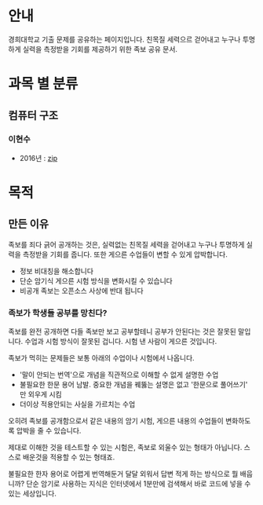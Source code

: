 <!-- TITLE: 경희대학교 족보 아카이브 -->
<!-- SUBTITLE: 경희대학교 족보 공개 프로젝트 안내 페이지 입니다. -->

# 안내
경희대학교 기출 문제를 공유하는 페이지입니다.
친목질 세력으르 걷어내고 누구나 투명하게 실력을 측정받을 기회를 제공하기 위한 족보 공유 문서.


# 과목 별 분류
## 컴퓨터 구조

### 이현수
- 2016년 : [zip](/uploads/exam-archive/2016.zip "2016")


# 목적

## 만든 이유
족보를 죄다 긁어 공개하는 것은, 실력없는 친목질 세력을 걷어내고 누구나 투명하게 실력을 측정받을 기회를 줍니다.
또한 게으른 수업들이 변할 수 있게 압박합니다.

- 정보 비대칭을 해소합니다
- 단순 암기식 게으른 시험 방식을 변화시킬 수 있습니다
- 비공개 족보는 오픈소스 사상에 반대 됩니다

### 족보가 학생들 공부를 망친다?

족보를 완전 공개하면 다들 족보만 보고 공부할테니 공부가 안된다는 것은 잘못된 말입니다.
수업과 시험 방식이 잘못된 겁니다. 시험 낸 사람이 게으른 것입니다.

족보가 먹히는 문제들은 보통 아래의 수업이나 시험에서 나옵니다.

* '말이 안되는 번역'으로 개념을 직관적으로 이해할 수 없게 설명한 수업
* 불필요한 한문 용어 남발. 중요한 개념을 꿰뚫는 설명은 없고 '한문으로 풀어쓰기' 만 외우게 시킴
* 더이상 적용안되는 사실을 가르치는 수업

오히려 족보를 공개함으로서 같은 내용의 암기 시험, 게으른 내용의 수업들이 변화하도록 압박을 줄 수 있습니다.

제대로 이해한 것을 테스트할 수 있는 시험은, 족보로 외울수 있는 형태가 아닙니다.
스스로 배운것을 적용할 수 있는 형태죠.

불필요한 한자 용어로 어렵게 번역해둔거 달달 외워서 답변 적게 하는 방식으로 뭘 배웁니까?
단순 암기로 사용하는 지식은 인터넷에서 1분만에 검색해서 바로 코드에 넣을 수 있는 세상입니다.
